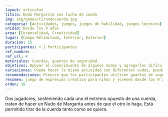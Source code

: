 ```yaml
---
layout: articulos
titulo: Nudo Margarita con lucha de cueda
img: img/games/tirandocuerda.jpg
categoria: [Actividades, juegos, juegos de habilidad, juegos tecnicos]
unidad: Desde los 9 años
area: [Corporalidad, Creatividad]
lugar: [Campo Delimitado, Interior, Exterior]
duracion: 15
participantes: + 1 Participantes
ref_nombre: .
ref_url: #
materiales: Cuerdas, guantes de seguridad.
objetivos: Apoyar el conocimiento de algunos nudos y agregarles dificultad para facilitar su aprendizaje, Estimular el pensamiento y apoyar el desarrollo de estrategias en el niño / joven.
variaciones: Puede hacer la misma actividad con diferentes nudos, puede agregar las dificultades de hacer más de un nudo, otra variación puede ser hacer esos nudos en equipo.
recomendaciones: Procure que los participantes utilicen guantes de seguridad para evitar quemaduras con las cuerdas. Trate de vigilar el tiempo que demora cada pareja en hacer un nudo para evitar una sobre-extensión innecesaria de la actividad, si es necesario añada un cronometro, cada pareja no debería tardar más de 5 minutos en hacer un nudo, si se supera este tiempo es necesaria alguna modificación.
resumen: juego de expresión creativa para niños y jovenes desde los 9 años que busca estimular el pensamiento y apoyar el desarrollo de estrategias en el niño y joven
orden: 18
---
```

Dos jugadores, sosteniendo cada uno el extremo opuesto de una cuerda, tratan de hacer un Nudo de Margarita antes de que el otro lo haga. Está permitido tirar de la cuerda tanto como se quiera.